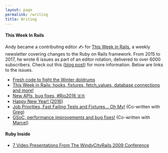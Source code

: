 ```yaml
---
layout: page
permalink: /writing
title: Writing
---
```


#### This Week In Rails

Andy became a contributing editor ✍️ for [This Week in Rails](https://rails-weekly.ongoodbits.com/), a weekly newsletter covering changes to the Ruby on Rails framework. From 2015 to 2017, he wrote 6 issues as part of an editor rotation, delivered to over 6000 subscribers. Check out this ([blog post](/blog/2017/04/21/this-week-in-rails)) for more information. Below are links to the issues.

  * [Fresh code to fight the Winter doldrums](https://rails-weekly.ongoodbits.com/2017/02/04/fresh-code-to-fight-the-winter-doldrums)
  * [This Week in Rails: hooks, fixtures, fetch_values, database connections and more!](https://rails-weekly.ongoodbits.com/2017/04/15/hooks-fixtures-fetch_values-database-connections-and-more)
  * [New APIs, bug fixes, #Rio2016 🇧🇷](https://rails-weekly.ongoodbits.com/2016/08/05/new-apis-bug-fixes-rio2016)
  * [Happy New Year! (2016)](https://rails-weekly.ongoodbits.com/2016/01/08/happy-new-year)
  * [Job Priorities, Fast Failing Tests and Fixtures... Oh My!](https://rails-weekly.ongoodbits.com/2015/10/02/job-priorities-fast-failing-tests-and-fixtures-oh-my) (Co-written with [Greg](https://twitter.com/gregmolnar))
  * [GSoC, performance improvements and bug fixes!](https://rails-weekly.ongoodbits.com/2015/09/25/gsoc-performance-improvements-and-bug-fixes) (Co-written with [Marcel](https://twitter.com/marcelmorgan))

#### Ruby Inside

  * [7 Video Presentations From The WindyCityRails 2009 Conference](http://www.rubyinside.com/7-video-presentations-from-the-windycityrails-2009-conference-2592.html)
